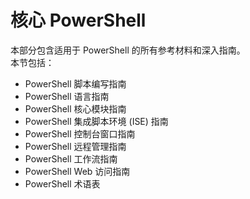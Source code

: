 #  核心 PowerShell
本部分包含适用于 PowerShell 的所有参考材料和深入指南。  
本节包括：
-  PowerShell 脚本编写指南[](scripting-guide.md)
-  PowerShell 语言指南[](language-guide.md)
-  PowerShell 核心模块指南[](core-modules.md)
-  PowerShell 集成脚本环境 (ISE) 指南[](ise-guide.md)
-  PowerShell 控制台窗口指南[](console-guide.md)
-  PowerShell 远程管理指南[](Running-Remote-Commands.md)
-  PowerShell 工作流指南[](workflows-guide.md)
-  PowerShell Web 访问指南[](web-access.md)
-  PowerShell 术语表[](../Windows-PowerShell-Glossary.md)


<!--HONumber=May16_HO2-->


